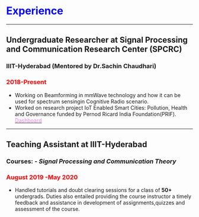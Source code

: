 # <span style="color:Blue;">Experience</span>
---
## Undergraduate Researcher at Signal Processing and Communication Research Center (SPCRC)
### IIIT-Hyderabad (Mentored by Dr.Sachin Chaudhari)
### <span style="color:red;">2018-Present </span>
- Working on Beamforming in mmWave technology and how it can be used for spectrum sensingin Cognitive Radio scenario.
- Worked on research project IoT Enabled Smart Cities: Pollution, Health and Governance funded by Pernod Ricard India Foundation(PRIF). [<span style="color:Violet;">Dashboard</span>](https://spcrc.iiit.ac.in/air/)


---
## Teaching Assistant at IIIT-Hyderabad
### Courses: - *Signal Processing and Communication Theory*
### <span style="color:red;">August 2019 -May 2020</span>
- Handled tutorials and doubt clearing sessions for a class of **50+** undergrads. Duties also entailed providing the course instructor a timely feedback and assistance in development of assignments,quizzes and assessment of the course.




 <!---[Dashboard](https://spcrc.iiit.ac.in/air/) --->
 <!---### <span style="color:red;">August 2019 -May 2020</span>--->
 <!---### <span style="color:red;">2018-Present </span> --->
